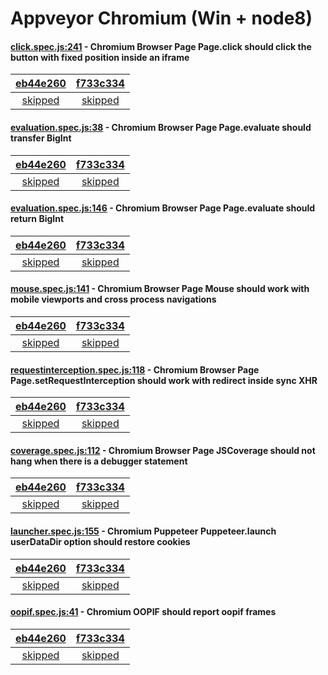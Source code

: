 # Appveyor Chromium (Win + node8)

#### [click.spec.js:241](https://github.com/GoogleChrome/puppeteer/blob/eb44e260a97eaf58aaa96e40e448ea1f327a0018/\test\click.spec.js#L241) - Chromium Browser Page Page.click should click the button with fixed position inside an iframe

| [eb44e260](https://ci.appveyor.com/project/aslushnikov/puppeteer/branch/master/job/9rekpppacyg65i67) | [f733c334](https://ci.appveyor.com/project/aslushnikov/puppeteer/branch/master/job/eej6r7ytecqq4hq2) |
| :---: | :---: |
| [skipped](https://github.com/GoogleChrome/puppeteer/blob/eb44e260a97eaf58aaa96e40e448ea1f327a0018/\test\click.spec.js#L241) | [skipped](https://github.com/GoogleChrome/puppeteer/blob/f733c334dc974114a6b68b6734fd79d60a6ebe0e/\test\click.spec.js#L241) |

#### [evaluation.spec.js:38](https://github.com/GoogleChrome/puppeteer/blob/eb44e260a97eaf58aaa96e40e448ea1f327a0018/\test\evaluation.spec.js#L38) - Chromium Browser Page Page.evaluate should transfer BigInt

| [eb44e260](https://ci.appveyor.com/project/aslushnikov/puppeteer/branch/master/job/9rekpppacyg65i67) | [f733c334](https://ci.appveyor.com/project/aslushnikov/puppeteer/branch/master/job/eej6r7ytecqq4hq2) |
| :---: | :---: |
| [skipped](https://github.com/GoogleChrome/puppeteer/blob/eb44e260a97eaf58aaa96e40e448ea1f327a0018/\test\evaluation.spec.js#L38) | [skipped](https://github.com/GoogleChrome/puppeteer/blob/f733c334dc974114a6b68b6734fd79d60a6ebe0e/\test\evaluation.spec.js#L38) |

#### [evaluation.spec.js:146](https://github.com/GoogleChrome/puppeteer/blob/eb44e260a97eaf58aaa96e40e448ea1f327a0018/\test\evaluation.spec.js#L146) - Chromium Browser Page Page.evaluate should return BigInt

| [eb44e260](https://ci.appveyor.com/project/aslushnikov/puppeteer/branch/master/job/9rekpppacyg65i67) | [f733c334](https://ci.appveyor.com/project/aslushnikov/puppeteer/branch/master/job/eej6r7ytecqq4hq2) |
| :---: | :---: |
| [skipped](https://github.com/GoogleChrome/puppeteer/blob/eb44e260a97eaf58aaa96e40e448ea1f327a0018/\test\evaluation.spec.js#L146) | [skipped](https://github.com/GoogleChrome/puppeteer/blob/f733c334dc974114a6b68b6734fd79d60a6ebe0e/\test\evaluation.spec.js#L146) |

#### [mouse.spec.js:141](https://github.com/GoogleChrome/puppeteer/blob/eb44e260a97eaf58aaa96e40e448ea1f327a0018/\test\mouse.spec.js#L141) - Chromium Browser Page Mouse should work with mobile viewports and cross process navigations

| [eb44e260](https://ci.appveyor.com/project/aslushnikov/puppeteer/branch/master/job/9rekpppacyg65i67) | [f733c334](https://ci.appveyor.com/project/aslushnikov/puppeteer/branch/master/job/eej6r7ytecqq4hq2) |
| :---: | :---: |
| [skipped](https://github.com/GoogleChrome/puppeteer/blob/eb44e260a97eaf58aaa96e40e448ea1f327a0018/\test\mouse.spec.js#L141) | [skipped](https://github.com/GoogleChrome/puppeteer/blob/f733c334dc974114a6b68b6734fd79d60a6ebe0e/\test\mouse.spec.js#L141) |

#### [requestinterception.spec.js:118](https://github.com/GoogleChrome/puppeteer/blob/eb44e260a97eaf58aaa96e40e448ea1f327a0018/\test\requestinterception.spec.js#L118) - Chromium Browser Page Page.setRequestInterception should work with redirect inside sync XHR

| [eb44e260](https://ci.appveyor.com/project/aslushnikov/puppeteer/branch/master/job/9rekpppacyg65i67) | [f733c334](https://ci.appveyor.com/project/aslushnikov/puppeteer/branch/master/job/eej6r7ytecqq4hq2) |
| :---: | :---: |
| [skipped](https://github.com/GoogleChrome/puppeteer/blob/eb44e260a97eaf58aaa96e40e448ea1f327a0018/\test\requestinterception.spec.js#L118) | [skipped](https://github.com/GoogleChrome/puppeteer/blob/f733c334dc974114a6b68b6734fd79d60a6ebe0e/\test\requestinterception.spec.js#L118) |

#### [coverage.spec.js:112](https://github.com/GoogleChrome/puppeteer/blob/eb44e260a97eaf58aaa96e40e448ea1f327a0018/\test\coverage.spec.js#L112) - Chromium Browser Page JSCoverage should not hang when there is a debugger statement

| [eb44e260](https://ci.appveyor.com/project/aslushnikov/puppeteer/branch/master/job/9rekpppacyg65i67) | [f733c334](https://ci.appveyor.com/project/aslushnikov/puppeteer/branch/master/job/eej6r7ytecqq4hq2) |
| :---: | :---: |
| [skipped](https://github.com/GoogleChrome/puppeteer/blob/eb44e260a97eaf58aaa96e40e448ea1f327a0018/\test\coverage.spec.js#L112) | [skipped](https://github.com/GoogleChrome/puppeteer/blob/f733c334dc974114a6b68b6734fd79d60a6ebe0e/\test\coverage.spec.js#L112) |

#### [launcher.spec.js:155](https://github.com/GoogleChrome/puppeteer/blob/eb44e260a97eaf58aaa96e40e448ea1f327a0018/\test\launcher.spec.js#L155) - Chromium Puppeteer Puppeteer.launch userDataDir option should restore cookies

| [eb44e260](https://ci.appveyor.com/project/aslushnikov/puppeteer/branch/master/job/9rekpppacyg65i67) | [f733c334](https://ci.appveyor.com/project/aslushnikov/puppeteer/branch/master/job/eej6r7ytecqq4hq2) |
| :---: | :---: |
| [skipped](https://github.com/GoogleChrome/puppeteer/blob/eb44e260a97eaf58aaa96e40e448ea1f327a0018/\test\launcher.spec.js#L155) | [skipped](https://github.com/GoogleChrome/puppeteer/blob/f733c334dc974114a6b68b6734fd79d60a6ebe0e/\test\launcher.spec.js#L155) |

#### [oopif.spec.js:41](https://github.com/GoogleChrome/puppeteer/blob/eb44e260a97eaf58aaa96e40e448ea1f327a0018/\test\oopif.spec.js#L41) - Chromium OOPIF should report oopif frames

| [eb44e260](https://ci.appveyor.com/project/aslushnikov/puppeteer/branch/master/job/9rekpppacyg65i67) | [f733c334](https://ci.appveyor.com/project/aslushnikov/puppeteer/branch/master/job/eej6r7ytecqq4hq2) |
| :---: | :---: |
| [skipped](https://github.com/GoogleChrome/puppeteer/blob/eb44e260a97eaf58aaa96e40e448ea1f327a0018/\test\oopif.spec.js#L41) | [skipped](https://github.com/GoogleChrome/puppeteer/blob/f733c334dc974114a6b68b6734fd79d60a6ebe0e/\test\oopif.spec.js#L41) |
